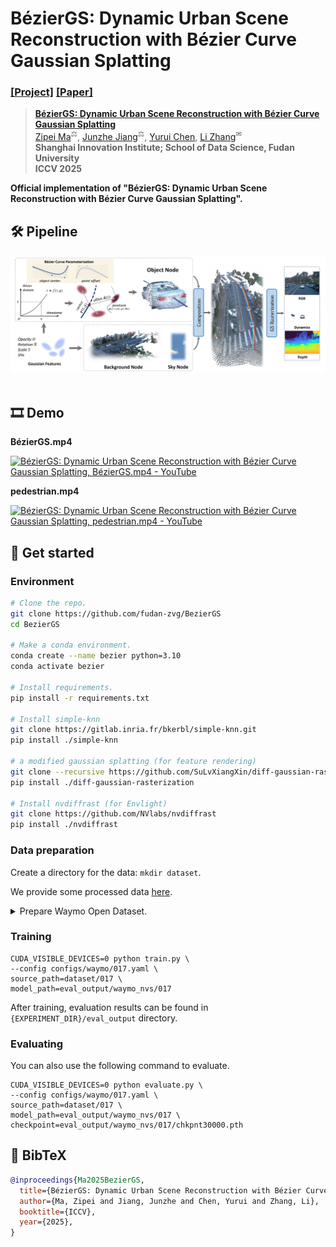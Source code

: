 # BézierGS: Dynamic Urban Scene Reconstruction with Bézier Curve Gaussian Splatting

### [[Project]]() [[Paper]](http://arxiv.org/abs/2506.22099) 

> [**BézierGS: Dynamic Urban Scene Reconstruction with Bézier Curve Gaussian Splatting**](http://arxiv.org/abs/2506.22099)  
> [Zipei Ma](https://xiao10ma.github.io/)<sup>⚖</sup>, [Junzhe Jiang](https://selfspin.github.io/)<sup>⚖</sup>, [Yurui Chen](https://github.com/fumore), [Li Zhang](https://lzrobots.github.io)<sup>✉</sup>  
> **Shanghai Innovation Institute; School of Data Science, Fudan University**<br>
> **ICCV 2025**

**Official implementation of "BézierGS: Dynamic Urban Scene Reconstruction with Bézier Curve Gaussian Splatting".** 

## 🛠️ Pipeline
<div align="center">
  <img src="assets/pipeline.png"/>
</div><br/>

## 🎞️ Demo

**BézierGS.mp4**

[![BézierGS: Dynamic Urban Scene Reconstruction with Bézier Curve Gaussian Splatting, BézierGS.mp4 - YouTube](https://res.cloudinary.com/marcomontalbano/image/upload/v1751600146/video_to_markdown/images/youtube--lSMn9V2rBLc-c05b58ac6eb4c4700831b2b3070cd403.jpg)](https://www.youtube.com/watch?v=lSMn9V2rBLc "BézierGS: Dynamic Urban Scene Reconstruction with Bézier Curve Gaussian Splatting, BézierGS.mp4 - YouTube")

**pedestrian.mp4**

[![BézierGS: Dynamic Urban Scene Reconstruction with Bézier Curve Gaussian Splatting, pedestrian.mp4 - YouTube](https://res.cloudinary.com/marcomontalbano/image/upload/v1751600597/video_to_markdown/images/youtube--sMb0xTdMumg-c05b58ac6eb4c4700831b2b3070cd403.jpg)](https://www.youtube.com/watch?v=sMb0xTdMumg "BézierGS: Dynamic Urban Scene Reconstruction with Bézier Curve Gaussian Splatting, pedestrian.mp4 - YouTube")

## 🚀 Get started
### Environment
```bash
# Clone the repo.
git clone https://github.com/fudan-zvg/BezierGS
cd BezierGS

# Make a conda environment.
conda create --name bezier python=3.10
conda activate bezier

# Install requirements.
pip install -r requirements.txt

# Install simple-knn
git clone https://gitlab.inria.fr/bkerbl/simple-knn.git
pip install ./simple-knn

# a modified gaussian splatting (for feature rendering)
git clone --recursive https://github.com/SuLvXiangXin/diff-gaussian-rasterization
pip install ./diff-gaussian-rasterization

# Install nvdiffrast (for Envlight)
git clone https://github.com/NVlabs/nvdiffrast
pip install ./nvdiffrast
```

### Data preparation

Create a directory for the data: `mkdir dataset`.

We provide some processed data [here](https://drive.google.com/drive/folders/1Uo-cNq6mSRCk1zbddKcORsFOoKQbp61k?usp=drive_link).

<details> <summary>Prepare Waymo Open Dataset.</summary>

We provide the split file following [EmerNeRF](https://github.com/NVlabs/EmerNeRF). You can refer to this [document](https://github.com/NVlabs/EmerNeRF/blob/main/docs/NOTR.md) for download details.

#### Preprocess the data

Preprocess the example scenes

```bash
python script/waymo/waymo_converter.py --root_dir TRAINING_SET_DIR --save_dir SAVE_DIR --split_file script/waymo/waymo_splits/demo.txt --segment_file script/waymo/waymo_splits/segment_list_train.txt
```

Generating LiDAR depth


```bash
python script/waymo/generate_lidar_depth.py --datadir DATA_DIR
```

Generating sky mask

Install GroundingDINO following this [repo](https://github.com/IDEA-Research/GroundingDINO) and download SAM checkpoint from [this link](https://dl.fbaipublicfiles.com/segment_anything/sam_vit_h_4b8939.pth).

```bash
python script/waymo/generate_sky_mask.py --datadir DATA_DIR --sam_checkpoint SAM_CHECKPOINT
```

Generating intance segmentation
```bash
git clone https://github.com/xiao10ma/Grounded-Segment-Anything.git
cd Grounded-Segment-Anything
```
follow the instruction in the repo to install the dependencies.

Run the following command to generate the instance segmentation.
```bash
bash waymo_run.sh
```
</details>

### Training

```
CUDA_VISIBLE_DEVICES=0 python train.py \
--config configs/waymo/017.yaml \
source_path=dataset/017 \
model_path=eval_output/waymo_nvs/017
```

After training, evaluation results can be found in `{EXPERIMENT_DIR}/eval_output` directory.

### Evaluating

You can also use the following command to evaluate.

```
CUDA_VISIBLE_DEVICES=0 python evaluate.py \
--config configs/waymo/017.yaml \
source_path=dataset/017 \
model_path=eval_output/waymo_nvs/017 \
checkpoint=eval_output/waymo_nvs/017/chkpnt30000.pth
```

## 📜 BibTeX

``` bibtex
@inproceedings{Ma2025BezierGS,
  title={BézierGS: Dynamic Urban Scene Reconstruction with Bézier Curve Gaussian Splatting},
  author={Ma, Zipei and Jiang, Junzhe and Chen, Yurui and Zhang, Li},
  booktitle={ICCV},
  year={2025},
}
```
